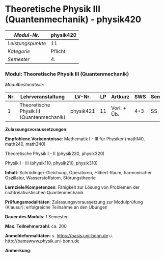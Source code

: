 # Theoretische Physik III (Quantenmechanik) - physik420

| *Modul-Nr.* | physik420 |
|---|---|
| *Leistungspunkte* | 11 |
| *Kategorie* | Pflicht |
| *Semester* | 4. |


### Modul: Theoretische Physik III (Quantenmechanik)

*Modulbestandteile*:

|Nr.|Lehrveranstaltung|LV-Nr.|LP|Artkurz|SWS|Semester|
|---|---|---|---|---|---|---|
|1|Theoretische Physik III (Quantenmechanik)|physik421|11|Vorl. + Üb.|4+3|SS|


**Zulassungsvoraussetzungen**:


**Empfohlene Vorkenntnisse**:
Mathematik I - III für Physiker (math140, math240, math340)

Theoretische Physik I - II (physik220, physik320)

Physik I - III (physik110, physik210, physik310)

**Inhalt**:
Schrödinger-Gleichung, Operatoren, Hilbert-Raum, harmonischer Oszillator, Wasserstoffatom, Störungstheorie

**Lernziele/Kompetenzen**:
Fähigkeit zur Lösung von Problemen der nichtrelativistischen Quantenmechanik

**Prüfungsmodalitäten**:
Zulassungsvoraussetzung zur Modulprüfung (Klausur): erfolgreiche Teilnahme an den Übungen

**Dauer des Moduls**:
1 Semester

**Max. Teilnehmerzahl**:
ca. 200

**Anmeldeformalitäten**:
s. https://basis.uni-bonn.de u. http://bamawww.physik.uni-bonn.de

**Anmerkung**:


